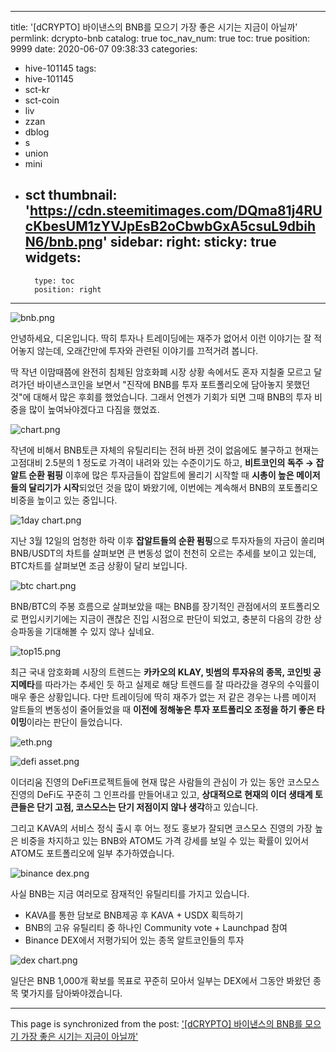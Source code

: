 
---
title: '[dCRYPTO] 바이낸스의 BNB를 모으기 가장 좋은 시기는 지금이 아닐까'
permlink: dcrypto-bnb
catalog: true
toc_nav_num: true
toc: true
position: 9999
date: 2020-06-07 09:38:33
categories:
- hive-101145
tags:
- hive-101145
- sct-kr
- sct-coin
- liv
- zzan
- dblog
- s
- union
- mini
- sct
thumbnail: 'https://cdn.steemitimages.com/DQma81j4RUcKbesUM1zYVJpEsB2oCbwbGxA5csuL9dbihN6/bnb.png'
sidebar:
    right:
        sticky: true
widgets:
    -
        type: toc
        position: right
---


![bnb.png](https://cdn.steemitimages.com/DQma81j4RUcKbesUM1zYVJpEsB2oCbwbGxA5csuL9dbihN6/bnb.png)

안녕하세요, 디온입니다. 딱히 투자나 트레이딩에는 재주가 없어서 이런 이야기는 잘 적어놓지 않는데, 오래간만에 투자와 관련된 이야기를 끄적거려 봅니다. 

딱 작년 이맘때쯤에 완전히 침체된 암호화폐 시장 상황 속에서도 혼자 지칠줄 모르고 달려가던 바이낸스코인을 보면서 "진작에 BNB를 투자 포트폴리오에 담아놓지 못했던 것"에 대해서 많은 후회를 했었습니다. 그래서 언젠가 기회가 되면 그때 BNB의 투자 비중을 많이 높여놔야겠다고 다짐을 했었죠. 

![chart.png](https://cdn.steemitimages.com/DQmNZWsnjLkhFzWcYUtogeFUSQfJuzVFKMHcRmrjSBk2uyn/chart.png)

작년에 비해서 BNB토큰 자체의 유틸리티는 전혀 바뀐 것이 없음에도 불구하고 현재는 고점대비 2.5분의 1 정도로 가격이 내려와 있는 수준이기도 하고, **비트코인의 독주 → 잡알트 순환 펌핑** 이후에 많은 투자금들이 잡알트에 몰리기 시작할 때 **시총이 높은 메이저들의 달리기가 시작**되었던 것을 많이 봐왔기에, 이번에는 계속해서 BNB의 포토폴리오 비중을 높이고 있는 중입니다.


![1day chart.png](https://cdn.steemitimages.com/DQmeczwiBC1b1reXwjQpC6ZJwphzxRQrhRoS9nU1buNPmsV/1day%20chart.png)

지난 3월 12일의 엄청한 하락 이후 **잡알트들의 순환 펌핑**으로 투자자들의 자금이 쏠리며 BNB/USDT의 차트를 살펴보면 큰 변동성 없이 천천히 오르는 추세를 보이고 있는데, BTC차트를 살펴보면 조금 상황이 달리 보입니다.


![btc chart.png](https://cdn.steemitimages.com/DQmbtW7mU1PYgVrYHQrH27Qr4dsfU4P1L3fBrBsnz3rLQsF/btc%20chart.png)

BNB/BTC의 주봉 흐름으로 살펴보았을 때는 BNB를 장기적인 관점에서의 포트폴리오로 편입시키기에는 지금이 괜찮은 진입 시점으로 판단이 되었고, 충분히 다음의 강한 상승파동을 기대해볼 수 있지 않나 싶네요. 

![top15.png](https://cdn.steemitimages.com/DQmZWAF3SLNUdM7tmnb8Fo39nQrznmuazi4UgPyR4uTjTWp/top15.png)

최근 국내 암호화폐 시장의 트렌드는 **카카오의 KLAY, 빗썸의 투자유의 종목, 코인빗 공지메타**를 따라가는 추세인 듯 하고 실제로 해당 트렌드를 잘 따라갔을 경우의 수익률이 매우 좋은 상황입니다. 다만 트레이딩에 딱히 재주가 없는 저 같은 경우는 나름 메이저 알트들의 변동성이 줄어들었을 때 **이전에 정해놓은 투자 포트폴리오 조정을 하기 좋은 타이밍**이라는 판단이 들었습니다.


![eth.png](https://cdn.steemitimages.com/DQmc277ak56NfDrV8H3a4VnBVhSfkPDQ18UH1divAj6cWW2/eth.png)


![defi asset.png](https://cdn.steemitimages.com/DQmRVf9SaiPL5BRZbsGPAphUWtysUNyi2oYBXS6rzC54bqu/defi%20asset.png)

이더리움 진영의 DeFi프로젝트들에 현재 많은 사람들의 관심이 가 있는 동안 코스모스 진영의 DeFi도 꾸준히 그 인프라를 만들어내고 있고, **상대적으로 현재의 이더 생태계 토큰들은 단기 고점, 코스모스는 단기 저점이지 않나 생각**하고 있습니다.

그리고 KAVA의 서비스 정식 출시 후 어느 정도 홍보가 잘되면 코스모스 진영의 가장 높은 비중을 차지하고 있는 BNB와 ATOM도 가격 강세를 보일 수 있는 확률이 있어서 ATOM도 포트폴리오에 일부 추가하였습니다.

![binance dex.png](https://cdn.steemitimages.com/DQmSH1BHTR5jLLA8necpqYRW2eCz7Y8fAk4nE2yrqB14LPt/binance%20dex.png)

사실 BNB는 지금 여러모로 잠재적인 유틸리티를 가지고 있습니다. 

- KAVA를 통한 담보로 BNB제공 후 KAVA + USDX 획득하기
- BNB의 고유 유틸리티 중 하나인 Community vote + Launchpad 참여
- Binance DEX에서 저평가되어 있는 종목 알트코인들의 투자

![dex chart.png](https://cdn.steemitimages.com/DQmUnpTvHmKF3kSM4yCYn2ScJusn7GGQMB91CfVRM78W5mx/dex%20chart.png)

일단은 BNB 1,000개 확보를 목표로 꾸준히 모아서 일부는 DEX에서 그동안 봐왔던 종목 몇가지를 담아봐야겠습니다.

- - -

This page is synchronized from the post: ['[dCRYPTO] 바이낸스의 BNB를 모으기 가장 좋은 시기는 지금이 아닐까'](https://steemit.com/@donekim/dcrypto-bnb)
